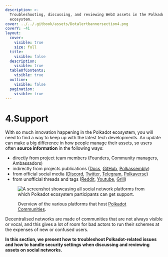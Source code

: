 ```yaml
---
description: >-
  Troubleshooting, discussing, and reviewing Web3 assets in the Polkadot
  ecosystem.
cover: ../../.gitbook/assets/Dotalertbannersection4.png
coverY: -41
layout:
  cover:
    visible: true
    size: full
  title:
    visible: false
  description:
    visible: true
  tableOfContents:
    visible: true
  outline:
    visible: false
  pagination:
    visible: true
---
```


# 4.Support

With so much innovation happening in the Polkadot ecosystem, you will need to find a way to keep up with the latest tech developments. An update can make a big difference in how people manage their assets, so users often **source information** in the following ways:

* directly from project team members (Founders, Community managers, Ambassadors)
* indirectly from projects publications ([Docs](docs.md), [GitHub,](github.md) [Polkassembly](polkassembly.md))
* from official social media ([Discord](discord.md), [Twitter](twitter.md), [Telegram](telegram.md), [Polkaverse](polkaverse.md))
* from unofficial threads and tags ([Reddit](reddit.md), [Youtube](youtube.md), [Grill](grill.md))

<figure><img src="../../.gitbook/assets/S_PolkadotCommunities.PNG" alt="A screenshot showcasing all social network platforms from which Polkadot ecosystem participants can get support."><figcaption><p>Overview of the various platforms that host <a href="https://polkadot.network/community/">Polkadot Communities</a>.</p></figcaption></figure>

Decentralised networks are made of communities that are not always visible or vocal, and this gives a lot of room for bad actors to run their schemes at the expenses of new or confused users.



**In this section, we present how to troubleshoot Polkadot-related issues and how to handle security settings when discussing and reviewing assets on social networks.**
